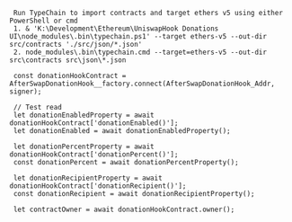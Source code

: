 
     Run TypeChain to import contracts and target ethers v5 using either PowerShell or cmd
     1. & 'K:\Development\Ethereum\UniswapHook Donations UI\node_modules\.bin\typechain.ps1' --target ethers-v5 --out-dir src/contracts './src/json/*.json'
     2. node_modules\.bin\typechain.cmd --target=ethers-v5 --out-dir src\contracts src\json\*.json
     
     const donationHookContract = AfterSwapDonationHook__factory.connect(AfterSwapDonationHook_Addr, signer);

     // Test read
     let donationEnabledProperty = await donationHookContract['donationEnabled()'];
     let donationEnabled = await donationEnabledProperty();
     
     let donationPercentProperty = await donationHookContract['donationPercent()'];
     const donationPercent = await donationPercentProperty();
     
     let donationRecipientProperty = await donationHookContract['donationRecipient()'];
     const donationRecipient = await donationRecipientProperty();
     
     let contractOwner = await donationHookContract.owner();
